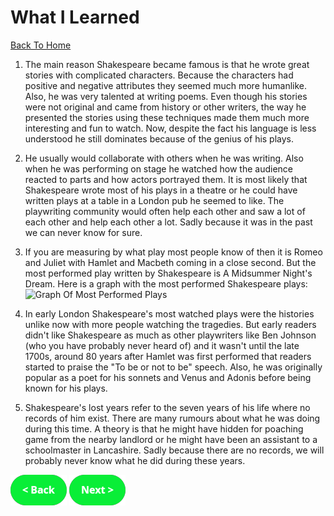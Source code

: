 # What I Learned
[Back To Home](althome)

1. The main reason Shakespeare became famous is that he wrote great stories with complicated characters. Because the characters had positive and negative attributes they seemed much more humanlike. Also, he was very talented at writing poems. Even though his stories were not original and came from history or other writers, the way he presented the stories using these techniques made them much more interesting and fun to watch. Now, despite the fact his language is less understood he still dominates because of the genius of his plays.

2. He usually would collaborate with others when he was writing. Also when he was performing on stage he watched how the audience reacted to parts and how actors portrayed them. It is most likely that Shakespeare wrote most of his plays in a theatre or he could have written plays at a table in a London pub he seemed to like. The playwriting community would often help each other and saw a lot of each other and help each other a lot. Sadly because it was in the past we can never know for sure.

3. If you are measuring by what play most people know of then it is Romeo and Juliet with Hamlet and Macbeth coming in a close second. But the most performed play written by Shakespeare is A Midsummer Night's Dream. Here is a graph with the most performed Shakespeare plays:
![Graph Of Most Performed Plays](https://pix-media.priceonomics-media.com/blog/1235/rankshake1.png)

4. In early London Shakespeare's most watched plays were the histories unlike now with more people watching the tragedies. But early readers didn't like Shakespeare as much as other playwriters like Ben Johnson (who you have probably never heard of) and it wasn't until the late 1700s, around 80 years after Hamlet was first performed that readers started to praise the "To be or not to be" speech. Also, he was originally popular as a poet for his sonnets and Venus and Adonis before being known for his plays.

5. Shakespeare's lost years refer to the seven years of his life where no records of him exist. There are many rumours about what he was doing during this time.  A theory is that he might have hidden for poaching game from the nearby landlord or he might have been an assistant to a schoolmaster in Lancashire. Sadly because there are no records, we will probably never know what he did during these years.

[![back button](back.png)](Learn)                                                                                                      [![Next Button](next.png)](Sources)
